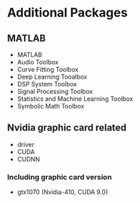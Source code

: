 # Additional Packages

## MATLAB

- MATLAB
- Audio Toolbox
- Curve Fitting Toolbox
- Deep Learning Tooalbox
- DSP System Toolbox
- Signal Processing Toolbox
- Statistics and Machine Learning Toolbox
- Symbolic Math Toolbox

## Nvidia graphic card related

- driver
- CUDA
- CUDNN

### Including graphic card version
- gtx1070 (Nvidia-410, CUDA 9.0)
